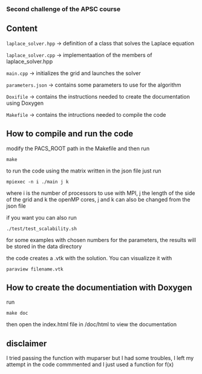 ### Second challenge of the APSC course 

## Content

`laplace_solver.hpp` -> definition of a class that solves the Laplace equation

`laplace_solver.cpp` -> implementaation of the members of laplace_solver.hpp

`main.cpp` -> initializes the grid and launches the solver

`parameters.json` -> contains some parameters to use for the algorithm

`Doxifile` -> contains the instructions needed to create the documentation using Doxygen

`Makefile` -> contains the intructions needed to compile the code

## How to compile and run the code

modify the PACS_ROOT path in the Makefile and then run 

````
make
````

to run the code using the matrix written in the json file just run

````
mpiexec -n i ./main j k
````
where i is the number of processors to use with MPI, j the length of the side of the grid and k the openMP cores,
j and k can also be changed from the json file



if you want you can also run 

````
./test/test_scalability.sh
````
for some examples with chosen numbers for the parameters, the results will be stored in the data directory


the code creates a .vtk with the solution. You can visualizze it with 

````
paraview filename.vtk
````

## How to create the documentiation with Doxygen

run 

````
make doc
````

then open the index.html file in /doc/html to view the documentation 

## disclaimer

I tried passing the function with muparser but I had some troubles, I left my attempt in the code commmented and I just used a function for f(x)

